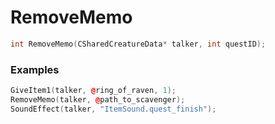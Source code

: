 # RemoveMemo
```cpp - C++
int RemoveMemo(CSharedCreatureData* talker, int questID);
```

### Examples
```cpp - C++
GiveItem1(talker, @ring_of_raven, 1);
RemoveMemo(talker, @path_to_scavenger);
SoundEffect(talker, "ItemSound.quest_finish");
```
